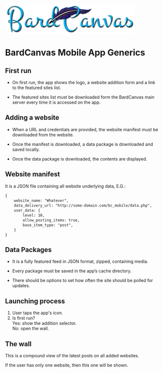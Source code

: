 
![BardCanvas Logo](Logo-BardCanvas-425x100.png)

# BardCanvas Mobile App Generics

## First run

* On first run, the app shows the logo, a website addition form and a link
  to the featured sites list.

* The featured sites list must be downloaded form the BardCanvas main server 
  every time it is accessed on the app.

## Adding a website

* When a URL and credentials are provided, the website manifest must be
  downloaded from the website.

* Once the manifest is downloaded, a data package is downloaded and saved
  locally.

* Once the data package is downloaded, the contents are displayed.

## Website manifest

It is a JSON file containing all website underlying data, E.G.:

    {
        website_name: "Whatever",
        data_delivery_url: "http://some-domain.com/bc_mobile/data.php",
        user_data: {
            level: 10,
            allow_posting_items: true,
            base_item_type: "post",
        }
    }

## Data Packages

* It is a fully featured feed in JSON format, zipped, containing media.

* Every package must be saved in the app’s cache directory.

* There should be options to set how often the site should be polled for updates.

## Launching process

1. User taps the app's icon.
2. Is first run?  
	Yes: show the addition selector.  
	No: open the wall.

## The wall

This is a compound view of the latest posts on all added websites.

If the user has only one website, then this one will be shown.
